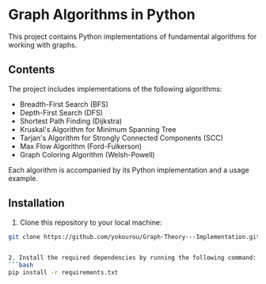 # Graph Algorithms in Python

This project contains Python implementations of fundamental algorithms for working with graphs.

## Contents

The project includes implementations of the following algorithms:

- Breadth-First Search (BFS)
- Depth-First Search (DFS)
- Shortest Path Finding (Dijkstra)
- Kruskal's Algorithm for Minimum Spanning Tree
- Tarjan's Algorithm for Strongly Connected Components (SCC)
- Max Flow Algorithm (Ford-Fulkerson)
- Graph Coloring Algorithm (Welsh-Powell)

Each algorithm is accompanied by its Python implementation and a usage example.

## Installation

1. Clone this repository to your local machine:

```bash
git clone https://github.com/yokourou/Graph-Theory---Implementation.git


2. Install the required dependencies by running the following command: 
```bash
pip install -r requirements.txt



